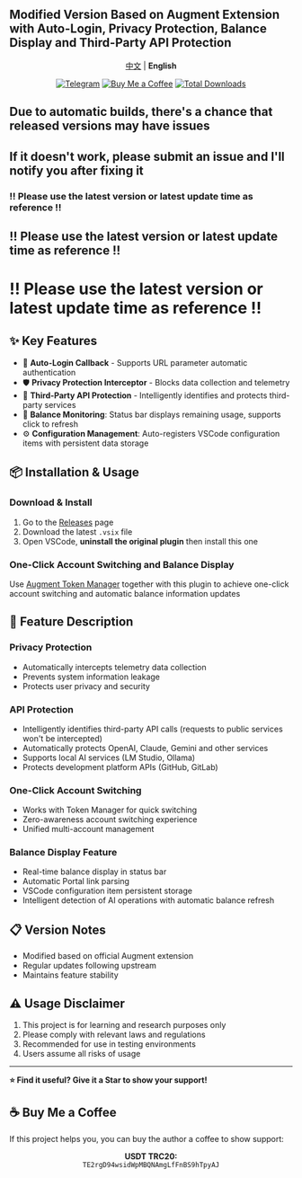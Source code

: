 ## Modified Version Based on Augment Extension with Auto-Login, Privacy Protection, Balance Display and Third-Party API Protection

<p align="center">
    <a href="README.md">中文</a> | <strong>English</strong>
</p>

<p align="center">
    <a href="https://t.me/Sube3494"><img src="https://img.shields.io/badge/Telegram-Sube3494-yellow?logo=telegram" alt="Telegram" title="Telegram" /></a>
    <a href="#-buy-me-a-coffee"><img src="https://img.shields.io/badge/Buy%20Me%20a%20Coffee-Support%20Author-orange?logo=buymeacoffee" alt="Buy Me a Coffee" /></a>
    <a href="https://github.com/Sube3494/augment-for-vscode/releases"><img src="https://img.shields.io/github/downloads/Sube3494/augment-for-vscode/total?logo=github" alt="Total Downloads" /></a>
</p>

## Due to automatic builds, there's a chance that released versions may have issues
## If it doesn't work, please submit an issue and I'll notify you after fixing it

### !! Please use the latest version or latest update time as reference !!
## !! Please use the latest version or latest update time as reference !!
# !! Please use the latest version or latest update time as reference !!

## ✨ Key Features

- 🔄 **Auto-Login Callback** - Supports URL parameter automatic authentication
- 🛡️ **Privacy Protection Interceptor** - Blocks data collection and telemetry
- 🤖 **Third-Party API Protection** - Intelligently identifies and protects third-party services
- 🔋 **Balance Monitoring**: Status bar displays remaining usage, supports click to refresh
- ⚙️ **Configuration Management**: Auto-registers VSCode configuration items with persistent data storage

## 📦 Installation & Usage

### Download & Install

1. Go to the [Releases](https://github.com/Sube3494/augment-for-vscode/releases) page
2. Download the latest `.vsix` file
3. Open VSCode, **uninstall the original plugin** then install this one

### One-Click Account Switching and Balance Display

Use [Augment Token Manager](https://github.com/zhaochengcube/augment-token-mng) together with this plugin to achieve one-click account switching and automatic balance information updates

## 🔧 Feature Description

### Privacy Protection
- Automatically intercepts telemetry data collection
- Prevents system information leakage
- Protects user privacy and security

### API Protection
- Intelligently identifies third-party API calls (requests to public services won't be intercepted)
- Automatically protects OpenAI, Claude, Gemini and other services
- Supports local AI services (LM Studio, Ollama)
- Protects development platform APIs (GitHub, GitLab)

### One-Click Account Switching
- Works with Token Manager for quick switching
- Zero-awareness account switching experience
- Unified multi-account management

### Balance Display Feature
- Real-time balance display in status bar
- Automatic Portal link parsing
- VSCode configuration item persistent storage
- Intelligent detection of AI operations with automatic balance refresh

## 📋 Version Notes

- Modified based on official Augment extension
- Regular updates following upstream
- Maintains feature stability

## ⚠️ Usage Disclaimer

1. This project is for learning and research purposes only
2. Please comply with relevant laws and regulations
3. Recommended for use in testing environments
4. Users assume all risks of usage

---

**⭐ Find it useful? Give it a Star to show your support!**

## ☕ Buy Me a Coffee

If this project helps you, you can buy the author a coffee to show support:

<p align="center">
    <strong>USDT TRC20:</strong><br>
    <code>TE2rgD94wsidWpMBQNAmgLfFnBS9hTpyAJ</code>
</p>
